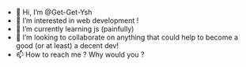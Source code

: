 - 👋 Hi, I’m @Get-Get-Ysh
- 👀 I’m interested in web development !
- 🌱 I’m currently learning js (painfully)
- 💞️ I’m looking to collaborate on anything that could help to become a good (or at least) a decent dev!
- 📫 How to reach me ? Why would you ?


<!---
Get-Get-Ysh/Get-Get-Ysh is a ✨ special ✨ repository because its `README.md` (this file) appears on your GitHub profile.
You can click the Preview link to take a look at your changes.
--->
